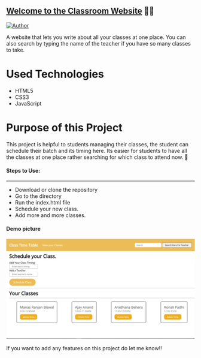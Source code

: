 ## <a href="https://sanchariii.github.io/portfolio-website" target="_blank">Welcome to the Classroom Website</a> 👩‍🏫
[![Author](https://img.shields.io/badge/Author-Sanchari%20Ray-blue.svg)](https://www.linkedin.com/in/sanchari-ray-a4499b21b/)

A website that lets you write about all your classes at one place. You can also search by typing the name of the teacher if you have so many classes to take.

# Used Technologies
<ul>
  <li>HTML5</li>
  <li>CSS3</li>
  <li>JavaScript</li>
</ul>

# Purpose of this Project 
<p> This project is helpful to students managing their classes, the student can schedule their batch and its timing here. Its easier for students to have all the classes at one place rather searching for which class to attend now. 🏫</p>


#### Steps to Use:
---

- Download or clone the repository
- Go to the directory
- Run the index.html file
- Schedule your new class.
- Add more and more classes.


<h4> Demo picture </h4>  

![project-img](./class.png)

If you want to add any features on this project do let me know!!

